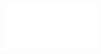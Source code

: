 ![Proposition 184. In this Kingdom will be exhibited a Manifested Unity.](Proposition%20184.%20In%20this%20Kingdom%20will%20be%20exhibited%20a%20Manifested%20Unity..md)